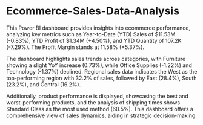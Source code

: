 # Ecommerce-Sales-Data-Analysis
This Power BI dashboard provides insights into ecommerce performance, analyzing key metrics such as Year-to-Date (YTD) Sales of $11.53M (-0.83%), YTD Profit of $1.34M (+4.50%), and YTD Quantity of 107.2K (-7.29%). The Profit Margin stands at 11.58% (+5.37%).

The dashboard highlights sales trends across categories, with Furniture showing a slight YoY increase (0.73%), while Office Supplies (-1.22%) and Technology (-1.37%) declined. Regional sales data indicates the West as the top-performing region with 32.2% of sales, followed by East (28.4%), South (23.2%), and Central (16.2%).

Additionally, product performance is displayed, showcasing the best and worst-performing products, and the analysis of shipping times shows Standard Class as the most used method (60.5%). This dashboard offers a comprehensive view of sales dynamics, aiding in strategic decision-making.


